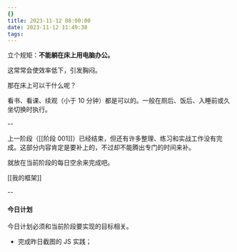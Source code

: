```yaml
---
{}
title: 2023-11-12 08:00:00
date: 2023-11-12 11:49:38
tags:
---
```


立个规矩：**不能躺在床上用电脑办公。** 

这常常会使效率低下，引发胸闷。

那在床上可以干什么呢？

看书、看课、续观（小于 10 分钟）都是可以的。一般在厕后、饭后、入睡前或久坐切换时执行。

--

上一阶段（[[阶段 001]]）已经结束，但还有许多整理、练习和实战工作没有完成。这部分内容肯定是要补上的，不过却不能腾出专门的时间来补。

就放在当前阶段的每日空余来完成吧。

[[我的框架]]

--
#### 今日计划

今日计划必须和当前阶段要实现的目标相关。

- 完成昨日截图的 JS 实践；



